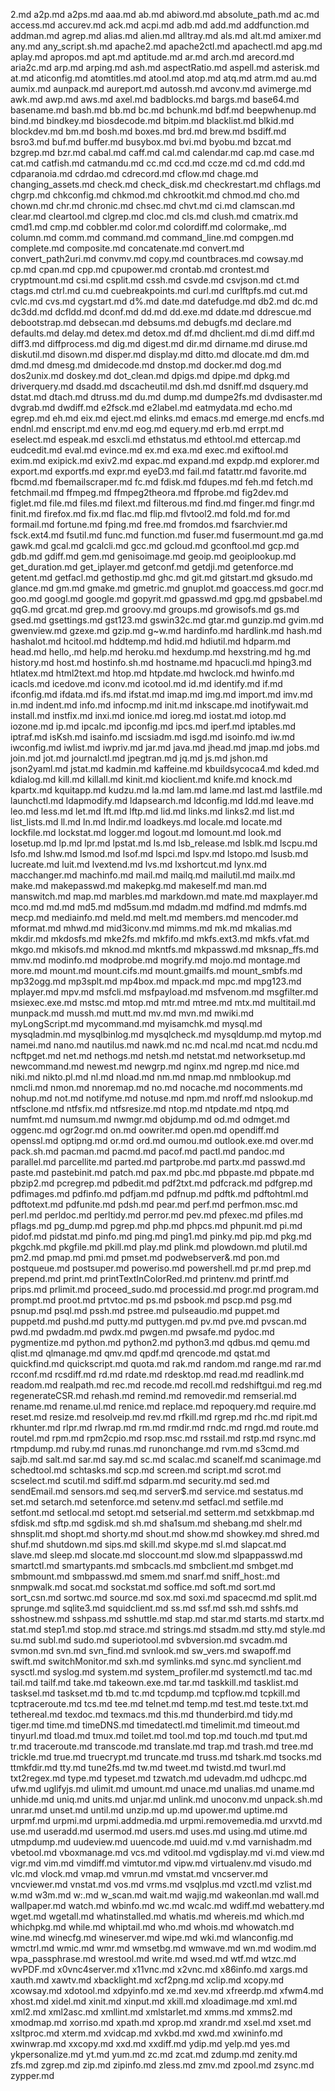 2.md
a2p.md
a2ps.md
aaa.md
ab.md
abiword.md
absolute_path.md
ac.md
access.md
accurev.md
ack.md
acpi.md
adb.md
add.md
addfunction.md
addman.md
agrep.md
alias.md
alien.md
alltray.md
als.md
alt.md
amixer.md
any.md
any_script.sh.md
apache2.md
apache2ctl.md
apachectl.md
apg.md
aplay.md
apropos.md
apt.md
aptitude.md
ar.md
arch.md
arecord.md
aria2c.md
arp.md
arping.md
ash.md
aspectRatio.md
aspell.md
asterisk.md
at.md
aticonfig.md
atomtitles.md
atool.md
atop.md
atq.md
atrm.md
au.md
aumix.md
aunpack.md
aureport.md
autossh.md
avconv.md
avimerge.md
awk.md
awp.md
aws.md
axel.md
badblocks.md
bargs.md
base64.md
basename.md
bash.md
bb.md
bc.md
bchunk.md
bdf.md
beepwhenup.md
bind.md
bindkey.md
biosdecode.md
bitpim.md
blacklist.md
blkid.md
blockdev.md
bm.md
bosh.md
boxes.md
brd.md
brew.md
bsdiff.md
bsro3.md
buf.md
buffer.md
busybox.md
bvi.md
byobu.md
bzcat.md
bzgrep.md
bzr.md
cabal.md
caff.md
cal.md
calendar.md
cap.md
case.md
cat.md
catfish.md
catmandu.md
cc.md
ccd.md
ccze.md
cd.md
cdd.md
cdparanoia.md
cdrdao.md
cdrecord.md
cflow.md
chage.md
changing_assets.md
check.md
check_disk.md
checkrestart.md
chflags.md
chgrp.md
chkconfig.md
chkmod.md
chkrootkit.md
chmod.md
cho.md
chown.md
chr.md
chronic.md
chsec.md
chvt.md
ci.md
clamscan.md
clear.md
cleartool.md
clgrep.md
cloc.md
cls.md
clush.md
cmatrix.md
cmd1.md
cmp.md
cobbler.md
color.md
colordiff.md
colormake,.md
column.md
comm.md
command.md
command_line.md
compgen.md
complete.md
composite.md
concatenate.md
convert.md
convert_path2uri.md
convmv.md
copy.md
countbraces.md
cowsay.md
cp.md
cpan.md
cpp.md
cpupower.md
crontab.md
crontest.md
cryptmount.md
csi.md
csplit.md
cssh.md
csvde.md
csvjson.md
ct.md
ctags.md
ctrl.md
cu.md
cuebreakpoints.md
curl.md
curlftpfs.md
cut.md
cvlc.md
cvs.md
cygstart.md
d%.md
date.md
datefudge.md
db2.md
dc.md
dc3dd.md
dcfldd.md
dconf.md
dd.md
dd.exe.md
ddate.md
ddrescue.md
debootstrap.md
debsecan.md
debsums.md
debugfs.md
declare.md
defaults.md
delay.md
detex.md
detox.md
df.md
dhclient.md
di.md
diff.md
diff3.md
diffprocess.md
dig.md
digest.md
dir.md
dirname.md
diruse.md
diskutil.md
disown.md
disper.md
display.md
ditto.md
dlocate.md
dm.md
dmd.md
dmesg.md
dmidecode.md
dnstop.md
docker.md
dog.md
dos2unix.md
doskey.md
dot_clean.md
dpigs.md
dpipe.md
dpkg.md
driverquery.md
dsadd.md
dscacheutil.md
dsh.md
dsniff.md
dsquery.md
dstat.md
dtach.md
dtruss.md
du.md
dump.md
dumpe2fs.md
dvdisaster.md
dvgrab.md
dwdiff.md
e2fsck.md
e2label.md
eatmydata.md
echo.md
egrep.md
eh.md
eix.md
eject.md
elinks.md
emacs.md
emerge.md
encfs.md
endnl.md
enscript.md
env.md
eog.md
equery.md
erb.md
errpt.md
eselect.md
espeak.md
esxcli.md
ethstatus.md
ethtool.md
ettercap.md
eudcedit.md
eval.md
evince.md
ex.md
exa.md
exec.md
exiftool.md
exim.md
exipick.md
exiv2.md
expac.md
expand.md
expdp.md
explorer.md
export.md
exportfs.md
expr.md
eyeD3.md
fail.md
fatattr.md
favorite.md
fbcmd.md
fbemailscraper.md
fc.md
fdisk.md
fdupes.md
feh.md
fetch.md
fetchmail.md
ffmpeg.md
ffmpeg2theora.md
ffprobe.md
fig2dev.md
figlet.md
file.md
files.md
filext.md
filterous.md
find.md
finger.md
fingr.md
finit.md
firefox.md
fix.md
flac.md
flip.md
flvtool2.md
fold.md
for.md
formail.md
fortune.md
fping.md
free.md
fromdos.md
fsarchvier.md
fsck.ext4.md
fsutil.md
func.md
function.md
fuser.md
fusermount.md
ga.md
gawk.md
gcal.md
gcalcli.md
gcc.md
gcloud.md
gconftool.md
gcp.md
gdb.md
gdiff.md
gem.md
genisoimage.md
geoip.md
geoiplookup.md
get_duration.md
get_iplayer.md
getconf.md
getdji.md
getenforce.md
getent.md
getfacl.md
gethostip.md
ghc.md
git.md
gitstart.md
gksudo.md
glance.md
gm.md
gmake.md
gmetric.md
gnuplot.md
goaccess.md
gocr.md
goo.md
googl.md
google.md
gopyrit.md
gpasswd.md
gpg.md
gpsbabel.md
gqG.md
grcat.md
grep.md
groovy.md
groups.md
growisofs.md
gs.md
gsed.md
gsettings.md
gst123.md
gswin32c.md
gtar.md
gunzip.md
gvim.md
gwenview.md
gzexe.md
gzip.md
g~w.md
hardinfo.md
hardlink.md
hash.md
hashalot.md
hcitool.md
hddtemp.md
hdid.md
hdiutil.md
hdparm.md
head.md
hello,.md
help.md
heroku.md
hexdump.md
hexstring.md
hg.md
history.md
host.md
hostinfo.sh.md
hostname.md
hpacucli.md
hping3.md
htlatex.md
html2text.md
htop.md
htpdate.md
hwclock.md
hwinfo.md
icacls.md
icedove.md
iconv.md
icotool.md
id.md
identify.md
if.md
ifconfig.md
ifdata.md
ifs.md
ifstat.md
imap.md
img.md
import.md
imv.md
in.md
indent.md
info.md
infocmp.md
init.md
inkscape.md
inotifywait.md
install.md
instfix.md
inxi.md
ionice.md
ioreg.md
iostat.md
iotop.md
iozone.md
ip.md
ipcalc.md
ipconfig.md
ipcs.md
iperf.md
iptables.md
iptraf.md
isKsh.md
isainfo.md
iscsiadm.md
isgd.md
isoinfo.md
iw.md
iwconfig.md
iwlist.md
iwpriv.md
jar.md
java.md
jhead.md
jmap.md
jobs.md
join.md
jot.md
journalctl.md
jpegtran.md
jq.md
js.md
jshon.md
json2yaml.md
jstat.md
kadmin.md
kaffeine.md
kbuildsycoca4.md
kded.md
kdialog.md
kill.md
killall.md
kinit.md
kioclient.md
knife.md
knock.md
kpartx.md
kquitapp.md
kudzu.md
la.md
lam.md
lame.md
last.md
lastfile.md
launchctl.md
ldapmodify.md
ldapsearch.md
ldconfig.md
ldd.md
leave.md
leo.md
less.md
let.md
lft.md
lftp.md
lid.md
links.md
links2.md
list.md
list_lists.md
ll.md
ln.md
lndir.md
loadkeys.md
locale.md
locate.md
lockfile.md
lockstat.md
logger.md
logout.md
lomount.md
look.md
losetup.md
lp.md
lpr.md
lpstat.md
ls.md
lsb_release.md
lsblk.md
lscpu.md
lsfo.md
lshw.md
lsmod.md
lsof.md
lspci.md
lspv.md
lstopo.md
lsusb.md
lucreate.md
luit.md
lvextend.md
lvs.md
lxshortcut.md
lynx.md
macchanger.md
machinfo.md
mail.md
mailq.md
mailutil.md
mailx.md
make.md
makepasswd.md
makepkg.md
makeself.md
man.md
manswitch.md
map.md
marbles.md
markdown.md
mate.md
maxplayer.md
mco.md
md.md
md5.md
md5sum.md
mdadm.md
mdfind.md
mdmfs.md
mecp.md
mediainfo.md
meld.md
melt.md
members.md
mencoder.md
mformat.md
mhwd.md
mid3iconv.md
mimms.md
mk.md
mkalias.md
mkdir.md
mkdosfs.md
mke2fs.md
mkfifo.md
mkfs.ext3.md
mkfs.vfat.md
mkgo.md
mkisofs.md
mknod.md
mkntfs.md
mkpasswd.md
mksnap_ffs.md
mmv.md
modinfo.md
modprobe.md
mogrify.md
mojo.md
montage.md
more.md
mount.md
mount.cifs.md
mount.gmailfs.md
mount_smbfs.md
mp32ogg.md
mp3splt.md
mp4box.md
mpack.md
mpc.md
mpg123.md
mplayer.md
mpv.md
msfcli.md
msfpayload.md
msfvenom.md
msgfilter.md
msiexec.exe.md
mstsc.md
mtop.md
mtr.md
mtree.md
mtx.md
multitail.md
munpack.md
mussh.md
mutt.md
mv.md
mvn.md
mwiki.md
myLongScript.md
mycommand.md
myisamchk.md
mysql.md
mysqladmin.md
mysqlbinlog.md
mysqlcheck.md
mysqldump.md
mytop.md
namei.md
nano.md
nautilus.md
nawk.md
nc.md
ncal.md
ncat.md
ncdu.md
ncftpget.md
net.md
nethogs.md
netsh.md
netstat.md
networksetup.md
newcommand.md
newest.md
newgrp.md
nginx.md
ngrep.md
nice.md
niki.md
nikto.pl.md
nl.md
nload.md
nm.md
nmap.md
nmblookup.md
nmcli.md
nmon.md
nnoremap.md
no.md
nocache.md
nocomments.md
nohup.md
not.md
notifyme.md
notuse.md
npm.md
nroff.md
nslookup.md
ntfsclone.md
ntfsfix.md
ntfsresize.md
ntop.md
ntpdate.md
ntpq.md
numfmt.md
numsum.md
nwmgr.md
objdump.md
od.md
odmget.md
oggenc.md
ogr2ogr.md
on.md
oowriter.md
open.md
opendiff.md
openssl.md
optipng.md
or.md
ord.md
oumou.md
outlook.exe.md
over.md
pack.sh.md
pacman.md
pacmd.md
pacof.md
pactl.md
pandoc.md
parallel.md
parcellite.md
parted.md
partprobe.md
partx.md
passwd.md
paste.md
pastebinit.md
patch.md
pax.md
pbc.md
pbpaste.md
pbpate.md
pbzip2.md
pcregrep.md
pdbedit.md
pdf2txt.md
pdfcrack.md
pdfgrep.md
pdfimages.md
pdfinfo.md
pdfjam.md
pdfnup.md
pdftk.md
pdftohtml.md
pdftotext.md
pdfunite.md
pdsh.md
pear.md
perf.md
perfmon.msc.md
perl.md
perldoc.md
perltidy.md
perror.md
pev.md
pfexec.md
pfiles.md
pflags.md
pg_dump.md
pgrep.md
php.md
phpcs.md
phpunit.md
pi.md
pidof.md
pidstat.md
pinfo.md
ping.md
ping1.md
pinky.md
pip.md
pkg.md
pkgchk.md
pkgfile.md
pkill.md
play.md
plink.md
plowdown.md
plutil.md
pm2.md
pmap.md
pmi.md
pmset.md
podwebserver&.md
pon.md
postqueue.md
postsuper.md
poweriso.md
powershell.md
pr.md
prep.md
prepend.md
print.md
printTextInColorRed.md
printenv.md
printf.md
prips.md
prlimit.md
proceed_sudo.md
processid.md
progr.md
program.md
prompt.md
proot.md
prtvtoc.md
ps.md
psbook.md
pscp.md
psg.md
psnup.md
psql.md
pssh.md
pstree.md
pulseaudio.md
puppet.md
puppetd.md
pushd.md
putty.md
puttygen.md
pv.md
pve.md
pvscan.md
pwd.md
pwdadm.md
pwdx.md
pwgen.md
pwsafe.md
pydoc.md
pygmentize.md
python.md
python2.md
python3.md
qdbus.md
qemu.md
qlist.md
qlmanage.md
qmv.md
qpdf.md
qrencode.md
qstat.md
quickfind.md
quickscript.md
quota.md
rak.md
random.md
range.md
rar.md
rcconf.md
rcsdiff.md
rd.md
rdate.md
rdesktop.md
read.md
readlink.md
readom.md
realpath.md
rec.md
recode.md
recoll.md
redshiftgui.md
reg.md
regenerateCSR.md
rehash.md
remind.md
removedir.md
remserial.md
rename.md
rename.ul.md
renice.md
replace.md
repoquery.md
require.md
reset.md
resize.md
resolveip.md
rev.md
rfkill.md
rgrep.md
rhc.md
ripit.md
rkhunter.md
rlpr.md
rlwrap.md
rm.md
rmdir.md
rndc.md
rngd.md
route.md
routel.md
rpm.md
rpm2cpio.md
rsop.msc.md
rsstail.md
rstp.md
rsync.md
rtmpdump.md
ruby.md
runas.md
runonchange.md
rvm.md
s3cmd.md
sajb.md
salt.md
sar.md
say.md
sc.md
scalac.md
scanelf.md
scanimage.md
schedtool.md
schtasks.md
scp.md
screen.md
script.md
scrot.md
scselect.md
scutil.md
sdiff.md
sdparm.md
security.md
sed.md
sendEmail.md
sensors.md
seq.md
server$.md
service.md
sestatus.md
set.md
setarch.md
setenforce.md
setenv.md
setfacl.md
setfile.md
setfont.md
setlocal.md
setopt.md
setserial.md
setterm.md
setxkbmap.md
sfdisk.md
sftp.md
sgdisk.md
sh.md
sha1sum.md
shebang.md
shelr.md
shnsplit.md
shopt.md
shorty.md
shout.md
show.md
showkey.md
shred.md
shuf.md
shutdown.md
sips.md
skill.md
skype.md
sl.md
slapcat.md
slave.md
sleep.md
slocate.md
sloccount.md
slow.md
slpappasswd.md
smartctl.md
smartypants.md
smbcacls.md
smbclient.md
smbget.md
smbmount.md
smbpasswd.md
smem.md
snarf.md
sniff_host:.md
snmpwalk.md
socat.md
sockstat.md
soffice.md
soft.md
sort.md
sort_csn.md
sortwc.md
source.md
sox.md
soxi.md
spacecmd.md
split.md
sprunge.md
sqlite3.md
squidclient.md
ss.md
ssf.md
ssh.md
sshfs.md
sshostnew.md
sshpass.md
sshuttle.md
stap.md
star.md
starts.md
startx.md
stat.md
step1.md
stop.md
strace.md
strings.md
stsadm.md
stty.md
style.md
su.md
subl.md
sudo.md
superiotool.md
svbversion.md
svcadm.md
svmon.md
svn.md
svn_find.md
svnlook.md
sw_vers.md
swapoff.md
swift.md
switchMonitor.md
sxh.md
symlinks.md
sync.md
synclient.md
sysctl.md
syslog.md
system.md
system_profiler.md
systemctl.md
tac.md
tail.md
tailf.md
take.md
takeown.exe.md
tar.md
taskkill.md
tasklist.md
tasksel.md
taskset.md
tb.md
tc.md
tcpdump.md
tcpflow.md
tcpkill.md
tcptraceroute.md
tcs.md
tee.md
telnet.md
temp.md
test.md
teste.txt.md
tethereal.md
texdoc.md
texmacs.md
this.md
thunderbird.md
tidy.md
tiger.md
time.md
timeDNS.md
timedatectl.md
timelimit.md
timeout.md
tinyurl.md
tload.md
tmux.md
toilet.md
tool.md
top.md
touch.md
tput.md
tr.md
traceroute.md
transcode.md
translate.md
trap.md
trash.md
tree.md
trickle.md
true.md
truecrypt.md
truncate.md
truss.md
tshark.md
tsocks.md
ttmkfdir.md
tty.md
tune2fs.md
tw.md
tweet.md
twistd.md
twurl.md
txt2regex.md
type.md
typeset.md
tzwatch.md
udevadm.md
udhcpc.md
ufw.md
uglifyjs.md
ulimit.md
umount.md
unace.md
unalias.md
uname.md
unhide.md
uniq.md
units.md
unjar.md
unlink.md
unoconv.md
unpack.sh.md
unrar.md
unset.md
until.md
unzip.md
up.md
upower.md
uptime.md
urpmf.md
urpmi.md
urpmi.addmedia.md
urpmi.removemedia.md
urxvtd.md
use.md
useradd.md
usermod.md
users.md
uses.md
using.md
utime.md
utmpdump.md
uudeview.md
uuencode.md
uuid.md
v.md
varnishadm.md
vbetool.md
vboxmanage.md
vcs.md
vditool.md
vgdisplay.md
vi.md
view.md
vigr.md
vim.md
vimdiff.md
vimtutor.md
vipw.md
virtualenv.md
visudo.md
vlc.md
vlock.md
vmap.md
vmrun.md
vmstat.md
vncserver.md
vncviewer.md
vnstat.md
vos.md
vrms.md
vsqlplus.md
vzctl.md
vzlist.md
w.md
w3m.md
w:.md
w_scan.md
wait.md
wajig.md
wakeonlan.md
wall.md
wallpaper.md
watch.md
wbinfo.md
wc.md
wcalc.md
wdiff.md
webattery.md
wget.md
wgetall.md
whatinstalled.md
whatis.md
whereis.md
which.md
whichpkg.md
while.md
whiptail.md
who.md
whois.md
whowatch.md
wine.md
winecfg.md
wineserver.md
wipe.md
wki.md
wlanconfig.md
wmctrl.md
wmic.md
wmr.md
wmsetbg.md
wmwave.md
wn.md
wodim.md
wpa_passphrase.md
wrestool.md
write.md
wsed.md
wtf.md
wtzc.md
wvPDF.md
x0vnc4server.md
x11vnc.md
x2vnc.md
x86info.md
xargs.md
xauth.md
xawtv.md
xbacklight.md
xcf2png.md
xclip.md
xcopy.md
xcowsay.md
xdotool.md
xdpyinfo.md
xe.md
xev.md
xfreerdp.md
xfwm4.md
xhost.md
xidel.md
xinit.md
xinput.md
xkill.md
xloadimage.md
xml.md
xml2.md
xml2asc.md
xmllint.md
xmlstarlet.md
xmms.md
xmms2.md
xmodmap.md
xorriso.md
xpath.md
xprop.md
xrandr.md
xsel.md
xset.md
xsltproc.md
xterm.md
xvidcap.md
xvkbd.md
xwd.md
xwininfo.md
xwinwrap.md
xxcopy.md
xxd.md
xxdiff.md
ydip.md
yelp.md
yes.md
ykpersonalize.md
yt.md
yum.md
zc.md
zcat.md
zdump.md
zenity.md
zfs.md
zgrep.md
zip.md
zipinfo.md
zless.md
zmv.md
zpool.md
zsync.md
zypper.md
